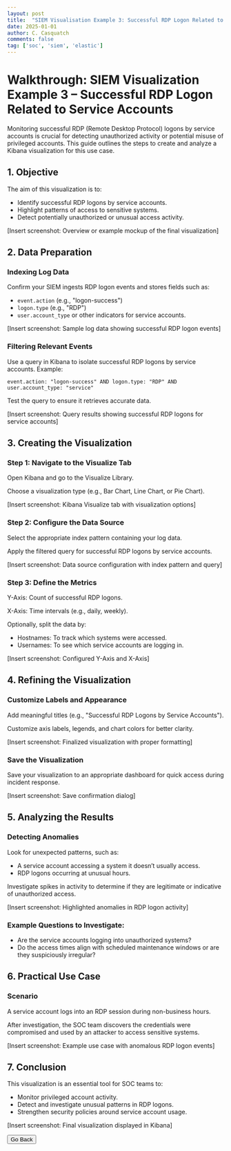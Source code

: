 ```yaml
---
layout: post
title:  "SIEM Visualisation Example 3: Successful RDP Logon Related to Service Accounts"
date: 2025-01-01
author: C. Casquatch
comments: false
tag: ['soc', 'siem', 'elastic']
---
```


Walkthrough: SIEM Visualization Example 3 – Successful RDP Logon Related to Service Accounts
============================================================================================

Monitoring successful RDP (Remote Desktop Protocol) logons by service accounts is crucial for detecting unauthorized activity or potential misuse of privileged accounts. This guide outlines the steps to create and analyze a Kibana visualization for this use case.

1\. Objective
-------------

The aim of this visualization is to:

*   Identify successful RDP logons by service accounts.
*   Highlight patterns of access to sensitive systems.
*   Detect potentially unauthorized or unusual access activity.

\[Insert screenshot: Overview or example mockup of the final visualization\]

2\. Data Preparation
--------------------

### Indexing Log Data

Confirm your SIEM ingests RDP logon events and stores fields such as:

*   `event.action` (e.g., "logon-success")
*   `logon.type` (e.g., "RDP")
*   `user.account_type` or other indicators for service accounts.

\[Insert screenshot: Sample log data showing successful RDP logon events\]

### Filtering Relevant Events

Use a query in Kibana to isolate successful RDP logons by service accounts. Example:

    event.action: "logon-success" AND logon.type: "RDP" AND user.account_type: "service"

Test the query to ensure it retrieves accurate data.

\[Insert screenshot: Query results showing successful RDP logons for service accounts\]

3\. Creating the Visualization
------------------------------

### Step 1: Navigate to the Visualize Tab

Open Kibana and go to the Visualize Library.

Choose a visualization type (e.g., Bar Chart, Line Chart, or Pie Chart).

\[Insert screenshot: Kibana Visualize tab with visualization options\]

### Step 2: Configure the Data Source

Select the appropriate index pattern containing your log data.

Apply the filtered query for successful RDP logons by service accounts.

\[Insert screenshot: Data source configuration with index pattern and query\]

### Step 3: Define the Metrics

Y-Axis: Count of successful RDP logons.

X-Axis: Time intervals (e.g., daily, weekly).

Optionally, split the data by:

*   Hostnames: To track which systems were accessed.
*   Usernames: To see which service accounts are logging in.

\[Insert screenshot: Configured Y-Axis and X-Axis\]

4\. Refining the Visualization
------------------------------

### Customize Labels and Appearance

Add meaningful titles (e.g., "Successful RDP Logons by Service Accounts").

Customize axis labels, legends, and chart colors for better clarity.

\[Insert screenshot: Finalized visualization with proper formatting\]

### Save the Visualization

Save your visualization to an appropriate dashboard for quick access during incident response.

\[Insert screenshot: Save confirmation dialog\]

5\. Analyzing the Results
-------------------------

### Detecting Anomalies

Look for unexpected patterns, such as:

*   A service account accessing a system it doesn’t usually access.
*   RDP logons occurring at unusual hours.

Investigate spikes in activity to determine if they are legitimate or indicative of unauthorized access.

\[Insert screenshot: Highlighted anomalies in RDP logon activity\]

### Example Questions to Investigate:

*   Are the service accounts logging into unauthorized systems?
*   Do the access times align with scheduled maintenance windows or are they suspiciously irregular?

6\. Practical Use Case
----------------------

### Scenario

A service account logs into an RDP session during non-business hours.

After investigation, the SOC team discovers the credentials were compromised and used by an attacker to access sensitive systems.

\[Insert screenshot: Example use case with anomalous RDP logon events\]

7\. Conclusion
--------------

This visualization is an essential tool for SOC teams to:

*   Monitor privileged account activity.
*   Detect and investigate unusual patterns in RDP logons.
*   Strengthen security policies around service account usage.

\[Insert screenshot: Final visualization displayed in Kibana\]

<button onclick="history.back()">Go Back</button>
